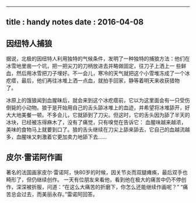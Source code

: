 
---
title     : handy notes
date      : 2016-04-08
---


## 因纽特人捕狼
据说，北极的因纽特人利用独特的气候条件，发明了一种独特的捕狼方法：他们在冰雪地里凿一个坑，把一把尖刀的刀柄放进去并略做固定，往刀子上洒上一 些鲜血，然后用冰雪把刀子埋好。不一会儿，寒冷的天气就把这个小雪堆冻成了一个冰疙瘩，最后，他们再往冰堆上洒一点血，就拍手回家，静等着明天来收获猎物 了。

冰原上的饿狼闻到血腥昧后，就会来到这个冰疙瘩前，它以为这里面会有一只受伤倒毙的小动物。狼于是开始用自己的舌头舔冰堆上的血迹，并希望将冰堆舔开，好大大地美餐一顿。不多会儿，它就舔到了刀尖。但这时，它的舌头因为舔了半天的冰块，已经被冻得麻木了，没有了痛觉，只有嗅觉在告诉它： 血腥味越来越浓，美味的食物马上就要到口了。狼的舌头继续在刀尖上舔来舔去，它自己的血越流越多，血腥味又刺激着它更加卖力地舔下去……


## 皮尔·雷诺阿作画
著名的法国画家皮尔·雷诺阿，快80岁的时候，因关节炎而双腿瘫痪，最后双手也畸形了，但仍继续创作。
一天有位朋友来看他，看到他在极大的痛苦中仍不停创作，深深被折服，问道：“在这么大痛苦的折磨下，你怎么还能继续作画呢？”
“痛苦总会过去，而美丽永存。”雷诺阿回答。
